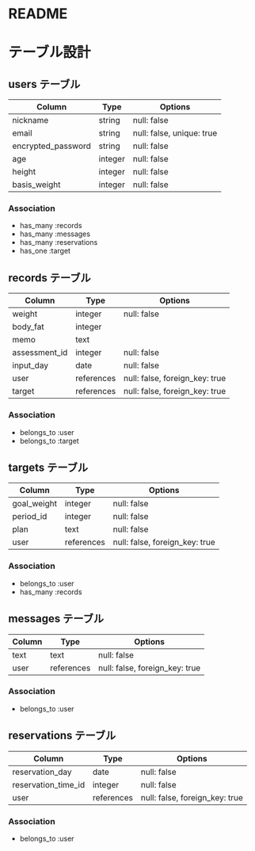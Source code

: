 # README

# テーブル設計

## users テーブル

| Column             | Type    | Options                   |
| ------------------ | ------- | ------------------------- |
| nickname           | string  | null: false               |
| email              | string  | null: false, unique: true |
| encrypted_password | string  | null: false               |
| age                | integer | null: false               |
| height             | integer | null: false               |
| basis_weight       | integer | null: false               |

### Association
- has_many :records
- has_many :messages
- has_many :reservations
- has_one :target

## records テーブル

| Column        | Type       | Options                        |
| ------------- | ---------- | ------------------------------ |
| weight        | integer    | null: false                    |
| body_fat      | integer    |                                |
| memo          | text       |                                |
| assessment_id | integer    | null: false                    |
| input_day     | date       | null: false                    |
| user          | references | null: false, foreign_key: true |
| target        | references | null: false, foreign_key: true |

### Association
- belongs_to :user
- belongs_to :target

## targets テーブル

| Column      | Type       | Options                        |
| ----------- | ---------- | ------------------------------ |
| goal_weight | integer    | null: false                    |
| period_id   | integer    | null: false                    |
| plan        | text       | null: false                    |
| user        | references | null: false, foreign_key: true |

### Association
- belongs_to :user
- has_many :records

## messages テーブル
  
| Column | Type       | Options                        |
| ------ | ---------- | ------------------------------ |
| text   | text       | null: false                    |
| user   | references | null: false, foreign_key: true |

### Association
- belongs_to :user

## reservations テーブル

| Column              | Type       | Options                        |
| ------------------- | ---------- | ------------------------------ |
| reservation_day     | date       | null: false                    |
| reservation_time_id | integer    | null: false                    |
| user                | references | null: false, foreign_key: true |

### Association
- belongs_to :user